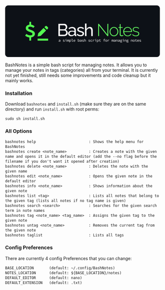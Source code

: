 ![banner](https://raw.githubusercontent.com/qewer33/BashNotes/main/assets/banner.png)

BashNotes is a simple bash script for managing notes. It allows you to manage your notes in tags (categories) all from your terminal. It is currently not yet finished, still needs some improvements and code cleanup but it mainly works.

### Installation
Download `bashnotes` and `install.sh` (make sure they are on the same directory) and run `install.sh` with root perms:
```
sudo sh install.sh
```

### All Options
```
bashnotes help                        : Shows the help menu for BashNotes
bashnotes create <note_name>          : Creates a note with the given name and opens it in the default editor (add the --no flag before the filename if you don't want it opened after creation)
bashnotes delete <note_name>          : Deletes the note with the given name
bashnotes edit <note_name>            : Opens the given note in the default editor
bashnotes info <note_name>            : Shows information about the given note
bashnotes list <tag>                  : Lists all notes that belong to the given tag (lists all notes if no tag name is given)
bashnotes search <search>             : Searches for the given search term in note names
bashnotes tag <note_name> <tag_name>  : Assigns the given tag to the given note
bashnotes untag <note_name>           : Removes the current tag from the given note
bashnotes taglist                     : Lists all tags
```

### Config Preferences
There are currently 4 config Preferences that you can change:
```
BASE_LOCATION       (default: ~/.config/BashNotes)
NOTES_LOCATION      (default: ${BASE_LOCATION}/notes)
DEFAULT_EDITOR      (default: nano)
DEFAULT_EXTENSION   (default: .txt)
```
